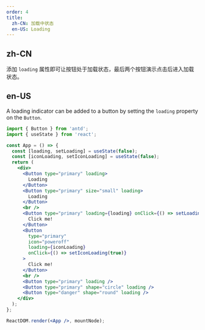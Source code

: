 ```yaml
---
order: 4
title:
  zh-CN: 加载中状态
  en-US: Loading
---
```


## zh-CN

添加 `loading` 属性即可让按钮处于加载状态，最后两个按钮演示点击后进入加载状态。

## en-US

A loading indicator can be added to a button by setting the `loading` property on the `Button`.

```jsx
import { Button } from 'antd';
import { useState } from 'react';

const App = () => {
  const [loading, setLoading] = useState(false);
  const [iconLoading, setIconLoading] = useState(false);
  return (
    <div>
      <Button type="primary" loading>
        Loading
      </Button>
      <Button type="primary" size="small" loading>
        Loading
      </Button>
      <br />
      <Button type="primary" loading={loading} onClick={() => setLoading(true)}>
        Click me!
      </Button>
      <Button
        type="primary"
        icon="poweroff"
        loading={iconLoading}
        onClick={() => setIconLoading(true)}
      >
        Click me!
      </Button>
      <br />
      <Button type="primary" loading />
      <Button type="primary" shape="circle" loading />
      <Button type="danger" shape="round" loading />
    </div>
  );
};

ReactDOM.render(<App />, mountNode);
```
